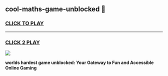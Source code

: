 
## cool-maths-game-unblocked 👋
<h3>
<a href="https://premium.freeplayer.one?title=cool-maths-game-unblocked&ref=14F">CLICK TO PLAY</a></h3>
<hr>

<h3>
<a href="https://premium.freeplayer.one?title=cool-maths-game-unblocked&ref=14F">CLICK 2 PLAY</a>
  
</h3>

<a href="https://premium.freeplayer.one?title=cool-maths-game-unblocked&ref=12F/"><img src="https://clearcache.store/games.png"></a>


**worlds hardest game unblocked: Your Gateway to Fun and Accessible Online Gaming**
